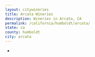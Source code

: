```yaml
---
layout: citywineries
title: Arcata Wineries
description: Wineries in Arcata, CA
permalink: /california/humboldt/arcata/
state: ca
county: humboldt
city: arcata
---
```

-
